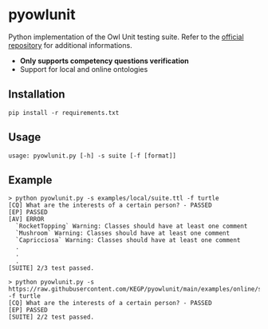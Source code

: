 # pyowlunit

Python implementation of the Owl Unit testing suite.
Refer to the [official repository](https://github.com/luigi-asprino/owl-unit) for additional informations.

* **Only supports competency questions verification**
* Support for local and online ontologies

## Installation

```
pip install -r requirements.txt
```

## Usage
```
usage: pyowlunit.py [-h] -s suite [-f [format]]
```


## Example
```
> python pyowlunit.py -s examples/local/suite.ttl -f turtle
[CQ] What are the interests of a certain person? - PASSED
[EP] PASSED
[AV] ERROR 
  `RocketTopping` Warning: Classes should have at least one comment
  `Mushroom` Warning: Classes should have at least one comment
  `Capricciosa` Warning: Classes should have at least one comment
  .
  .
  .
[SUITE] 2/3 test passed.
```

```
> python pyowlunit.py -s https://raw.githubusercontent.com/KEGP/pyowlunit/main/examples/online/suite.ttl -f turtle
[CQ] What are the interests of a certain person? - PASSED
[EP] PASSED
[SUITE] 2/2 test passed.
```